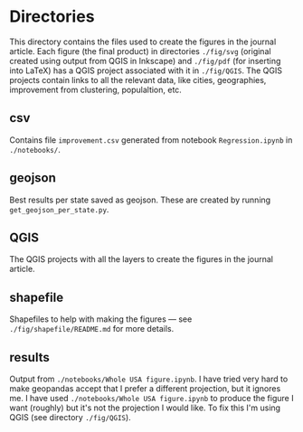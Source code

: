# Directories

This directory contains the files used to create the figures in the journal article. Each figure (the final product) in directories ```./fig/svg``` (original created using output from QGIS in Inkscape) and  ```./fig/pdf``` (for inserting into LaTeX) has a QGIS project associated with it in ```./fig/QGIS```. The QGIS projects contain links to all the relevant data, like cities, geographies, improvement from clustering, populaltion, etc.

## csv
Contains file ```improvement.csv``` generated from notebook ```Regression.ipynb``` in ```./notebooks/```.

## geojson
Best results per state saved as geojson. These are created by running ```get_geojson_per_state.py```.

## QGIS
The QGIS projects with all the layers to create the figures in the journal article.

## shapefile
Shapefiles to help with making the figures — see ```./fig/shapefile/README.md``` for more details.

## results
Output from ```./notebooks/Whole USA figure.ipynb```. I have tried very hard to make geopandas accept that I prefer a different projection, but it ignores me. I have used ```./notebooks/Whole USA figure.ipynb``` to produce the figure I want (roughly) but it's not the projection I would like. To fix this I'm using QGIS (see directory ```./fig/QGIS```).
